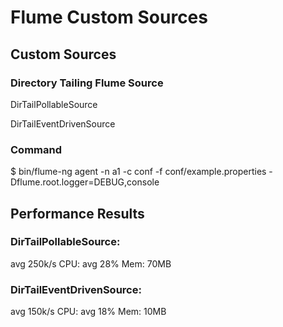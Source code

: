 Flume Custom Sources
=============

Custom Sources
-------------------


### Directory Tailing Flume Source

DirTailPollableSource

DirTailEventDrivenSource


### Command

$ bin/flume-ng agent -n a1 -c conf -f conf/example.properties -Dflume.root.logger=DEBUG,console


Performance Results
-------------------

### DirTailPollableSource:

avg 250k/s CPU: avg 28% Mem: 70MB

### DirTailEventDrivenSource:

avg 150k/s CPU: avg 18% Mem: 10MB